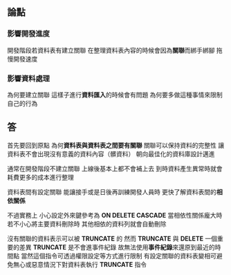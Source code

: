 ## 論點

### 影響開發進度

開發階段若資料表有建立關聯
在整理資料表內容的時候會因為**關聯**而綁手綁腳
拖慢開發速度

### 影響資料處理

為何要建立關聯
這樣子進行**資料匯入**的時候會有問題
為何要多做這種事情來限制自己的行為

## 答

首先要回到原點
為何**資料表與資料表之間要有關聯**
關聯可以保持資料的完整性
讓資料表不會出現沒有意義的資料內容（髒資料）
朝向最佳化的資料庫設計邁進

通常在開發階段不建立關聯
上線後基本上都不會補上去
到時資料產生異常時就會耗費更多的成本進行整理

資料表間有設定關聯
能讓接手或是日後再訓練開發人員時
更快了解資料表間的**相依關係**

不過實務上
小心設定外來鍵參考為 **ON DELETE CASCADE**
當相依性關係龐大時
若不小心將主要資料刪除時
其他相依的資料列就會自動刪除

沒有關聯的資料表示可以被 **TRUNCATE** 的
然而 **TRUNCATE** 與 **DELETE** 一個重要的差異
**TRUNCATE** 是不會進事件紀錄
故無法使用**事件紀錄**來還原到最近的時間點
當然這個指令可透過權限設定等方式進行限制
有設定關聯的資料表變相可避免無心或惡意情況下對資料表執行 **TRUNCATE** 指令